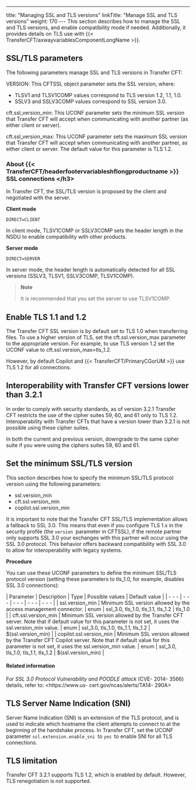 ---
title: "Managing SSL and TLS versions"
linkTitle: "Manage SSL and TLS versions"
weight: 170
--- This section describes how to manage the SSL and TLS versions, and enable compatibility mode if needed. Additionally, it provides details on TLS use with {{< TransferCFT/axwayvariablesComponentLongName  >}}.

## SSL/TLS parameters

The following parameters manage SSL and TLS versions in Transfer CFT:

VERSION: This CFTSSL object parameter sets the SSL version, where:

- TLSV1 and TLSV1COMP values correspond to TLS version 1.2, 1.1, 1.0.
- SSLV3 and SSLV3COMP values correspond to SSL version 3.0.

cft.ssl_version_min: This UCONF parameter sets the minimum SSL version that Transfer CFT will accept when communicating with another partner (as either client or server).

cft.ssl_version_max: This UCONF parameter sets the maximum SSL version that Transfer CFT will accept when communicating with another partner, as either client or server. The default value for this parameter is TLS 1.2.

### About {{< TransferCFT/headerfootervariableshflongproductname  >}} SSL connections &lt;/h3>

In Transfer CFT, the SSL/TLS version is proposed by the client and negotiated with the server.

**Client mode**

`DIRECT=CLIENT`

In client mode, TLSV1COMP or SSLV3COMP sets the header length in the NSDU to enable compatibility with other products.

**Server mode**

`DIRECT=SERVER`

In server mode, the header length is automatically detected for all SSL versions (SSLV3, TLSV1, SSLV3COMP, TLSV1COMP).

> **Note**
>
> It is recommended that you set the server to use TLSV1COMP.

## Enable TLS 1.1 and 1.2

The Transfer CFT SSL version is by default set to TLS 1.0 when transferring files. To use a higher version of TLS, set the cft.ssl.version_max parameter to the appropriate version. For example, to use TLS version 1.2 set the UCONF value to cft.ssl.version_max=tls_1.2.

However, by default Copilot and {{< TransferCFT/PrimaryCGorUM  >}} use TLS 1.2 for all connections.

## Interoperability with Transfer CFT versions lower than 3.2.1

In order to comply with security standards, as of version 3.2.1 Transfer CFT restricts the use of the cipher suites 59, 60, and 61 only to TLS 1.2. Interoperability with Transfer CFTs that have a version lower than 3.2.1 is not possible using these cipher suites.

In both the current and previous version, downgrade to the same cipher suite if you were using the ciphers suites 59, 60 and 61.

## Set the minimum SSL/TLS version

This section describes how to specify the minimum SSL/TLS protocol version using the following parameters:

- ssl.version_min
- cft.ssl.version_min
- copilot.ssl.version_min

It is important to note that the Transfer CFT SSL/TLS implementation allows a fallback to SSL 3.0. This means that even if you configure TLS 1.x in the security profile (the `version `parameter in CFTSSL), if the remote partner only supports SSL 3.0 your exchanges with this partner will occur using the SSL 3.0 protocol. This behavior offers backward compatibility with SSL 3.0 to allow for interoperability with legacy systems.

**Procedure**

You can use these UCONF parameters to define the minimum SSL/TLS protocol version (setting these parameters to tls_1.0, for example, disables SSL 3.0 connections):

| Parameter  | Description  | Type  | Possible values  | Default value  |
| - - - | - - - | - - - | - - - | - - - |
| ssl.version_min  | Minimum SSL version allowed by the access management connector.  | enum  | ssl_3.0, tls_1.0, tls_1.1, tls_1.2  | tls_1.0  |
| cft.ssl.version_min | Minimum SSL version allowed by the Transfer CFT server. Note that if default value for this parameter is not set, it uses the ssl.version_min value. | enum | ssl_3.0, tls_1.0, tls_1.1, tls_1.2  | $(ssl.version_min)  |
| copilot.ssl.version_min | Minimum SSL version allowed by the Transfer CFT Copilot server. Note that if default value for this parameter is not set, it uses the ssl.version_min value. | enum  | ssl_3.0, tls_1.0, tls_1.1, tls_1.2  | $(ssl.version_min)  |

#### Related information

For *SSL 3.0 Protocol Vulnerability and POODLE attack* (CVE- 2014- 3566) details, refer to: <https://www.us- cert.gov/ncas/alerts/TA14- 290A>

## TLS Server Name Indication (SNI)

Server Name Indication (SNI) is an extension of the TLS protocol, and is used to indicate which hostname the client attempts to connect to at the beginning of the handshake process. In Transfer CFT, set the UCONF parameter `ssl.extension.enable_sni `to `yes `to enable SNI for all TLS connections.

## TLS limitation

Transfer CFT 3.2.1 supports TLS 1.2, which is enabled by default. However, TLS renegotiation is not supported.
